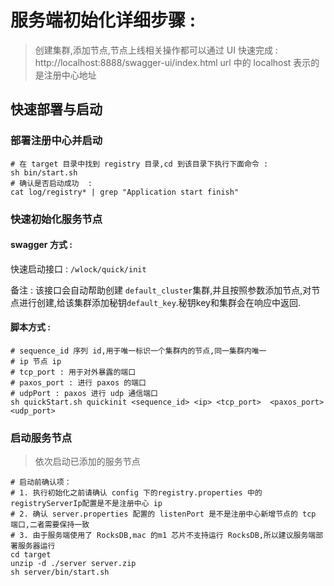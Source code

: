 


# 服务端初始化详细步骤 : 

> 创建集群,添加节点,节点上线相关操作都可以通过 UI 快速完成 : http://localhost:8888/swagger-ui/index.html
> url 中的 localhost 表示的是注册中心地址

## 快速部署与启动
### 部署注册中心并启动  
```shell
# 在 target 目录中找到 registry 目录,cd 到该目录下执行下面命令 : 
sh bin/start.sh
# 确认是否启动成功  : 
cat log/registry* | grep "Application start finish"
```
### 快速初始化服务节点  
#### swagger 方式 : 

快速启动接口 : `/wlock/quick/init`

备注 : 该接口会自动帮助创建 `default_cluster`集群,并且按照参数添加节点,对节点进行创建,给该集群添加秘钥`default_key`.秘钥key和集群会在响应中返回.

#### 脚本方式 : 

```shell
# sequence_id 序列 id,用于唯一标识一个集群内的节点,同一集群内唯一
# ip 节点 ip
# tcp_port : 用于对外暴露的端口
# paxos_port : 进行 paxos 的端口
# udpPort : paxos 进行 udp 通信端口
sh quickStart.sh quickinit <sequence_id> <ip> <tcp_port>  <paxos_port> <udp_port>
```
### 启动服务节点  
> 依次启动已添加的服务节点

```shell
# 启动前确认项：
# 1. 执行初始化之前请确认 config 下的registry.properties 中的 registryServerIp配置是不是注册中心 ip
# 2. 确认 server.properties 配置的 listenPort 是不是注册中心新增节点的 tcp 端口,二者需要保持一致
# 3. 由于服务端使用了 RocksDB,mac 的m1 芯片不支持运行 RocksDB,所以建议服务端部署服务器运行
cd target
unzip -d ./server server.zip
sh server/bin/start.sh
```
